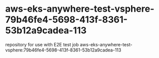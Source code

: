 # aws-eks-anywhere-test-vsphere-79b46fe4-5698-413f-8361-53b12a9cadea-113
repository for use with E2E test job aws-eks-anywhere-test-vsphere:79b46fe4-5698-413f-8361-53b12a9cadea-113
